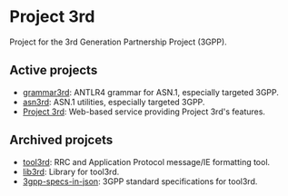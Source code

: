 # Project 3rd

Project for the 3rd Generation Partnership Project (3GPP).

## Active projects

- [grammar3rd]: ANTLR4 grammar for ASN.1, especially targeted 3GPP.
- [asn3rd]: ASN.1 utilities, especially targeted 3GPP.
- [Project 3rd]: Web-based service providing Project 3rd's features.

[grammar3rd]: https://github.com/proj3rd/grammar3rd
[asn3rd]: https://github.com/proj3rd/asn3rd
[Project 3rd]: https://proj3rd.github.io

## Archived projcets

- [tool3rd]: RRC and Application Protocol message/IE formatting tool.
- [lib3rd]: Library for tool3rd.
- [3gpp-specs-in-json]: 3GPP standard specifications for tool3rd.

[tool3rd]: https://github.com/proj3rd/tool3rd
[lib3rd]: https://github.com/proj3rd/lib3rd
[3gpp-specs-in-json]: https://github.com/proj3rd/3gpp-specs-in-json
